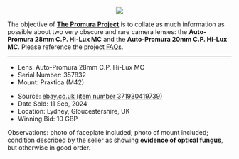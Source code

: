 <p align="center">
   <img src="https://user-images.githubusercontent.com/110672536/183131595-afeb1dec-1c84-436c-9a50-90468f9ec3ec.png">
</p>

<p>
   The objective of <b><a href="https://github.com/martbetz/The-Promura-Project/blob/main/README.md">The Promura Project</a></b> is to collate as much information as possible about two very obscure and rare camera lenses: the <b>Auto-Promura 28mm C.P. Hi-Lux MC</b> and the <b>Auto-Promura 20mm C.P. Hi-Lux MC</b>. Please reference the project <a href="https://github.com/martbetz/The-Promura-Project/blob/main/FAQs.md">FAQs</a>.

---

- Lens: Auto-Promura 28mm C.P. Hi-Lux MC
- Serial Number: 357832
- Mount: Praktica (M42)

[]()

- Source: [ebay.co.uk (item number 371930419739)](https://www.ebay.co.uk/itm/186611675919?siteid=3&customid=&toolid=10001)
- Date Sold: 11 Sep, 2024
- Location: Lydney, Gloucestershire, UK
- Winning Bid: 10 GBP

[]()

Observations: photo of faceplate included; photo of mount included; condition described by the seller as showing **evidence of optical fungus**, but otherwise in good order.
